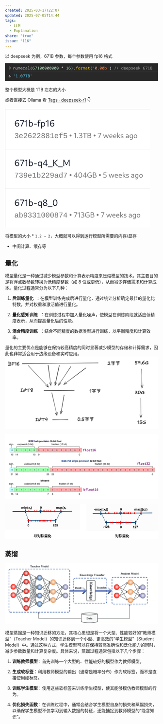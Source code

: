 ```yaml
---
created: 2025-03-17T22:07
updated: 2025-07-05T14:44
tags:
  - LLM
  - Explanation
share: "true"
issue: "116"
---
```

  
以 deepseek 为例，671B 参数，每个参数使用 fp16 格式  
  
![Pasted image 20250316214933](../attachments/Pasted%20image%2020250316214933.png)  
  
整个模型大概是 1TB 左右的大小  
  
或者直接去 Ollama 看 [Tags · deepseek-r1](https://ollama.com/library/deepseek-r1/tags) 👇  
  
![300](../attachments/Pasted%20image%2020250316215028.png)  
  
将模型的大小 * `1.2 ~ 2`，大概就可以得到运行模型所需要的内存/显存  
- 中间计算、缓存等  
  
## 量化  
  
模型量化是一种通过减少模型参数和计算表示精度来压缩模型的技术。其主要目的是将浮点数参数转换为低精度整数（如 8 位或更低），从而减少存储需求和计算成本。量化过程通常分为以下几种：  
  
1. **后训练量化**  ：在模型训练完成后进行量化，通过统计分析确定最佳的量化比特数，并对权重和激活值进行量化。  
      
2. **量化感知训练**  ：在训练过程中加入量化噪声，使模型在训练阶段就适应低精度表示，从而提高量化后的性能。  
      
3. **混合精度训练**  ：结合不同精度的数据类型进行训练，以平衡精度和计算效率。  
  
量化的主要优点是能够在保持较高精度的同时显著减少模型的存储和计算需求，因此也非常适合用于边缘设备和实时应用。    
 ![Pasted image 20250317220329](../attachments/Pasted%20image%2020250317220329.png)    
  
![Pasted image 20250317135547](../attachments/Pasted%20image%2020250317135547.png)    
  
![Pasted image 20250317135741](../attachments/Pasted%20image%2020250317135741.png)  
  
## 蒸馏  
  
![Pasted image 20250317135842](../attachments/Pasted%20image%2020250317135842.png)  
  
模型蒸馏是一种知识迁移的方法，其核心思想是将一个大型、性能较好的“教师模型”（Teacher Model）的知识迁移到一个小型、更高效的“学生模型”（Student Model）中。通过这种方式，学生模型可以在保持较高准确性和泛化能力的同时，减少参数数量和计算复杂度。具体来说，蒸馏过程通常包括以下几个步骤：  
  
1. **训练教师模型**：首先训练一个大型的、性能较好的模型作为教师模型。  
      
2. **生成软标签**：利用教师模型的输出（通常是概率分布）作为软标签，而不是直接使用硬标签。  
      
3. **训练学生模型**：使用这些软标签来训练学生模型，使其能够模仿教师模型的行为。  
      
4. **优化损失函数**：在训练过程中，通常会结合学生模型自身的损失和蒸馏损失，以确保学生模型不仅学习到输入数据的特征，还能捕捉到教师模型的“隐含知识”。  
      
